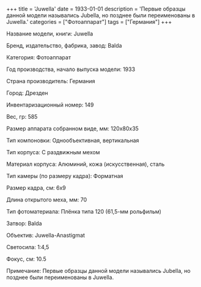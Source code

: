 +++
title = 'Juwella'
date = 1933-01-01
description = 'Первые образцы данной модели назывались Jubella, но позднее были переименованы в  Juwella.'
categories = ["Фотоаппарат"]
tags = ["Германия"]
+++

Название модели, книги: Juwella

Бренд, издательство, фабрика, завод: Balda

Категория: Фотоаппарат

Год производства, начало выпуска модели: 1933

Страна производитель: Германия

Город: Дрезден

Инвентаризационный номер: 149

Вес, гр: 585

Размер аппарата  собранном виде, мм: 120x80x35

Тип компоновки: Однообъективная, вертикальная

Тип корпуса: С раздвижным мехом

Материал корпуса: Алюминий, кожа (искусственная), сталь

Тип камеры (по размеру кадра): Форматная

Размер кадра, см: 6х9

Длина открытого меха, мм: 70

Тип фотоматериала: Плёнка типа 120 (61,5-мм рольфильм)

Затвор: Balda

Объектив: Juwella-Anastigmat

Светосила: 1:4,5

Фокус, см: 10.5

Примечание: Первые образцы данной модели назывались Jubella, но позднее были переименованы в  Juwella.

